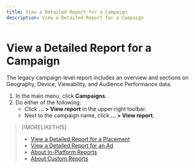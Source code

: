 ```yaml
---
title: View a Detailed Report for a Campaign
description: View a Detailed Report for a Campaign
---
```


# View a Detailed Report for a Campaign

The legacy campaign-level report includes an overview and sections on Geography, Device, Viewability, and Audience Performance data.

1. In the main menu, click **Campaigns**.
1. Do either of the following:
    * Click **... > View report** in the upper right toolbar.
    * Next to the campaign name, click  **... > View report**.

>[!MORELIKETHIS]
>
>* [View a Detailed Report for a Placement](/help/dsp/campaign-management/placements/placement-view-report.md)
>* [View a Detailed Report for an Ad](/help/dsp/campaign-management/ads/ad-view-report.md)
>* [About In-Platform Reports](campaign-reports-about.md)
>* [About Custom Reports](/help/dsp/reports/report-about.md)
